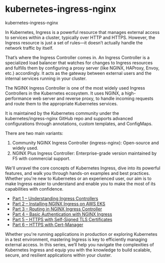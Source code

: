 # kubernetes-ingress-nginx
kubernetes-ingress-nginx

In Kubernetes, Ingress is a powerful resource that manages external access to services within a cluster, typically over HTTP and HTTPS. However, the Ingress resource is just a set of rules—it doesn’t actually handle the network traffic by itself.

That’s where the Ingress Controller comes in. An Ingress Controller is a specialized load balancer that watches for changes to Ingress resources and fulfills them by configuring a proxy server (like NGINX, HAProxy, Envoy, etc.) accordingly. It acts as the gateway between external users and the internal services running in your cluster.


The NGINX Ingress Controller is one of the most widely used Ingress Controllers in the Kubernetes ecosystem. It uses NGINX, a high-performance web server and reverse proxy, to handle incoming requests and route them to the appropriate Kubernetes services.

It is maintained by the Kubernetes community under the kubernetes/ingress-nginx GitHub repo and supports advanced configurations through annotations, custom templates, and ConfigMaps.

There are two main variants:
1. Community NGINX Ingress Controller (ingress-nginx): Open-source and widely used.
2. NGINX Plus Ingress Controller: Enterprise-grade version maintained by F5 with commercial support.

We'll unravel the core concepts of Kubernetes Ingress, dive into its powerful features, and walk you through hands-on examples and best practices. Whether you're new to Kubernetes or an experienced user, our aim is to make Ingress easier to understand and enable you to make the most of its capabilities with confidence.

- [Part 1 – Understanding Ingress Controllers](https://dev.to/aws-builders/kubernetes-ingress-playlist-part-1-understanding-ingress-controllers-1mjj)
- [Part 2 – Installing NGINX Ingress on AWS EKS](https://dev.to/aws-builders/kubernetes-ingress-playlist-part-2-installing-nginx-ingress-controller-on-aws-eks-using-helm-14em)
- [Part 3 – Routing in NGINX Ingress Controller](https://dev.to/aws-builders/kubernetes-ingress-playlist-part-3-routing-in-nginx-ingress-controller-1jib)
- [Part 4 – Basic Authentication with NGINX Ingress](https://dev.to/aws-builders/kubernetes-ingress-playlist-part-4-basic-authentication-using-nginx-ingress-31jh)
- [Part 5 – HTTPS with Self-Signed TLS Certificates](https://dev.to/aws-builders/kubernetes-ingress-playlist-part-5-secure-your-app-with-https-using-self-signed-tls-certificates-5aa8)
- [Part 6 – HTTPS with Cert-Manager](https://dev.to/aws-builders/kubernetes-ingress-playlist-part-6-securing-the-kubernetes-ingress-using-cert-manager-with-https-cde)

Whether you're running applications in production or exploring Kubernetes in a test environment, mastering Ingress is key to efficiently managing external access. In this series, we’ll help you navigate the complexities of Kubernetes Ingress and equip you with the knowledge to build scalable, secure, and resilient applications within your cluster.